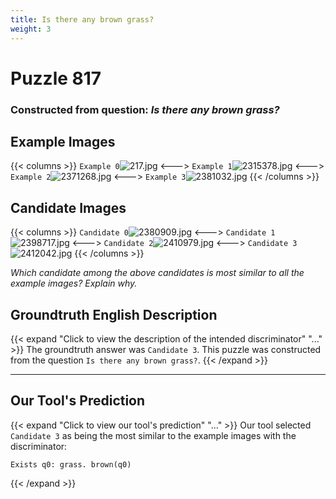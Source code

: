 ```yaml
---
title: Is there any brown grass?
weight: 3
---
```


# Puzzle 817
### Constructed from question: _Is there any brown grass?_


## Example Images
{{< columns >}}
`Example 0`![217.jpg](/gqa_images/217.jpg)
<--->
`Example 1`![2315378.jpg](/gqa_images/2315378.jpg)
<--->
`Example 2`![2371268.jpg](/gqa_images/2371268.jpg)
<--->
`Example 3`![2381032.jpg](/gqa_images/2381032.jpg)
{{< /columns >}}

## Candidate Images
{{< columns >}}
`Candidate 0`![2380909.jpg](/gqa_images/2380909.jpg)
<--->
`Candidate 1`![2398717.jpg](/gqa_images/2398717.jpg)
<--->
`Candidate 2`![2410979.jpg](/gqa_images/2410979.jpg)
<--->
`Candidate 3`![2412042.jpg](/gqa_images/2412042.jpg)
{{< /columns >}}

*Which candidate among the above candidates is most similar to all the example images? Explain why.*

## Groundtruth English Description

{{< expand "Click to view the description of the intended discriminator" "..." >}}
The groundtruth answer was `Candidate 3`. This puzzle was constructed from the question `Is there any brown grass?`.
{{< /expand >}}

---

## Our Tool's Prediction

{{< expand "Click to view our tool's prediction" "..." >}}
Our tool selected `Candidate 3` as being the most similar to the example images with the discriminator:
```plaintext
Exists q0: grass. brown(q0)
```
{{< /expand >}}
